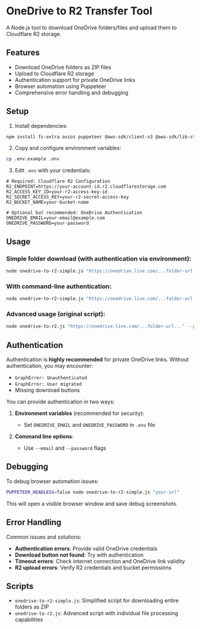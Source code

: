 # OneDrive to R2 Transfer Tool

A Node.js tool to download OneDrive folders/files and upload them to Cloudflare R2 storage.

## Features

- Download OneDrive folders as ZIP files
- Upload to Cloudflare R2 storage
- Authentication support for private OneDrive links
- Browser automation using Puppeteer
- Comprehensive error handling and debugging

## Setup

1. Install dependencies:
```bash
npm install fs-extra axios puppeteer @aws-sdk/client-s3 @aws-sdk/lib-storage commander chalk cli-progress dotenv
```

2. Copy and configure environment variables:
```bash
cp .env.example .env
```

3. Edit `.env` with your credentials:
```
# Required: Cloudflare R2 Configuration
R2_ENDPOINT=https://your-account-id.r2.cloudflarestorage.com
R2_ACCESS_KEY_ID=your-r2-access-key-id
R2_SECRET_ACCESS_KEY=your-r2-secret-access-key
R2_BUCKET_NAME=your-bucket-name

# Optional but recommended: OneDrive Authentication
ONEDRIVE_EMAIL=your-email@example.com
ONEDRIVE_PASSWORD=your-password
```

## Usage

### Simple folder download (with authentication via environment):
```bash
node onedrive-to-r2-simple.js "https://onedrive.live.com/...folder-url..." --prefix "my-folder"
```

### With command-line authentication:
```bash
node onedrive-to-r2-simple.js "https://onedrive.live.com/...folder-url..." --email "your@email.com" --password "yourpassword" --prefix "my-folder"
```

### Advanced usage (original script):
```bash
node onedrive-to-r2.js "https://onedrive.live.com/...folder-url..." --prefix "my-folder"
```

## Authentication

Authentication is **highly recommended** for private OneDrive links. Without authentication, you may encounter:
- `GraphError: Unauthenticated`
- `GraphError: User migrated`
- Missing download buttons

You can provide authentication in two ways:

1. **Environment variables** (recommended for security):
   - Set `ONEDRIVE_EMAIL` and `ONEDRIVE_PASSWORD` in `.env` file

2. **Command line options**:
   - Use `--email` and `--password` flags

## Debugging

To debug browser automation issues:
```bash
PUPPETEER_HEADLESS=false node onedrive-to-r2-simple.js "your-url"
```

This will open a visible browser window and save debug screenshots.

## Error Handling

Common issues and solutions:

- **Authentication errors**: Provide valid OneDrive credentials
- **Download button not found**: Try with authentication
- **Timeout errors**: Check internet connection and OneDrive link validity
- **R2 upload errors**: Verify R2 credentials and bucket permissions

## Scripts

- `onedrive-to-r2-simple.js`: Simplified script for downloading entire folders as ZIP
- `onedrive-to-r2.js`: Advanced script with individual file processing capabilities 
